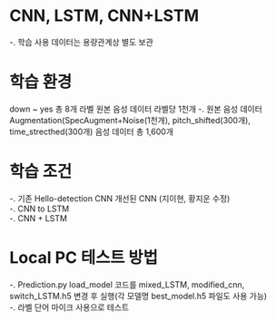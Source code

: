 # CNN, LSTM, CNN+LSTM
-. 학습 사용 데이터는 용량관계상 별도 보관  

# 학습 환경
down ~ yes 총 8개 라벨 원본 음성 데이터 라벨당 1천개
-. 원본 음성 데이터 Augmentation(SpecAugment+Noise(1천개), pitch_shifted(300개), time_strecthed(300개) 음성 데이터 총 1,600개  

# 학습 조건
-. 기존 Hello-detection CNN 개선된 CNN (지이현, 황지운 수정)</br>
-. CNN to LSTM</br>
-. CNN + LSTM 

# Local PC 테스트 방법
-. Prediction.py load_model 코드를 mixed_LSTM, modified_cnn, switch_LSTM.h5 변경 후 실행(각 모델명 best_model.h5 파일도 사용 가능)</br>
-. 라벨 단어 마이크 사용으로 테스트
